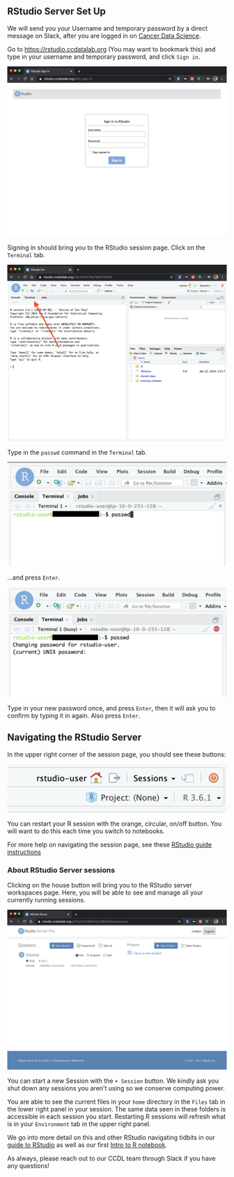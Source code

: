 ## RStudio Server Set Up

We will send you your Username and temporary password by a direct message on Slack, after you are logged in on [Cancer Data Science](http://ccdatalab.org/slack).

Go to https://rstudio.ccdatalab.org (You may want to bookmark this) and type in your username and temporary password, and click `Sign in`.

![RStudio Login](screenshots/rstudio-server-login.png)

Signing in should bring you to the RStudio session page.
Click on the `Terminal` tab.

![RStudio Session](screenshots/rstudio-session-terminal.png)

Type in the `passwd` command in the `Terminal` tab.

![RStudio change password](screenshots/rstudio-change-password.png)

...and press `Enter`.

![RStudio change password](screenshots/rstudio-change-password-2.png)

Type in your new password once, and press `Enter`, then it will ask you to confirm by typing it in again.
Also press `Enter`.

## Navigating the RStudio Server

In the upper right corner of the session page, you should see these buttons:

![RStudio Navigation](screenshots/rstudio-session-buttons.png)

You can restart your R session with the orange, circular, on/off button.
You will want to do this each time you switch to notebooks.

For more help on navigating the session page, see these
[RStudio guide instructions](../intro-to-R-tidyverse/00a-rstudio_guide.md)

### About RStudio Server sessions

Clicking on the house button will bring you to the RStudio server workspaces page.
Here, you will be able to see and manage all your currently running sessions.

![RStudio Navigation](screenshots/rstudio-workspaces.png)

You can start a new Session with the `+ Session` button.
We kindly ask you shut down any sessions you aren't using so we conserve computing power.

You are able to see the current files in your `home` directory in the `Files` tab in the lower right panel in your session.
The same data seen in these folders is accessible in each session you start.
Restarting R sessions will refresh what is in your `Environment` tab in the upper right panel.

We go into more detail on this and other RStudio navigating tidbits in our [guide to RStudio](../intro-to-R-tidyverse/00a-rstudio_guide.md) as well as our first [Intro to R notebook](intro-to-R-tidyverse/01-intro_to_base_R.Rmd).

As always, please reach out to our CCDL team through Slack if you have any questions!
